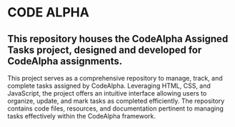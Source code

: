 # CODE ALPHA 
## This repository houses the CodeAlpha Assigned Tasks project, designed and developed for CodeAlpha assignments.
This project serves as a comprehensive repository to manage, track, and complete tasks assigned by CodeAlpha. Leveraging HTML, CSS, and JavaScript, the project offers an intuitive interface allowing users to organize, update, and mark tasks as completed efficiently. The repository contains code files, resources, and documentation pertinent to managing tasks effectively within the CodeAlpha framework.
